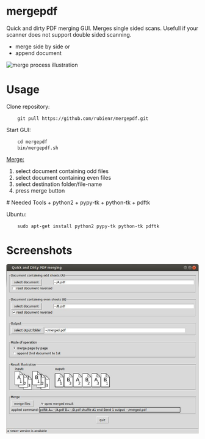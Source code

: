 # mergepdf
Quick and dirty PDF merging GUI. Merges single sided scans. Usefull if your scanner does not support double sided scanning.
+ merge side by side or
+ append document

![merge process illustration](https://rawgithub.com/rubienr/mergepdf/master/docs/merge-illustration.svg)

# Usage
Clone repository:
```
    git pull https://github.com/rubienr/mergepdf.git
```
Start GUI:
```
    cd mergepdf
    bin/mergepdf.sh
```
[Merge:](https://github.com/rubienr/mergepdf/blob/master/docs/gui.jpg)
<ol>
<li>select document containing odd files</li>
<li>select document containing even files</li>
<li>select destination folder/file-name</li>
<li>press merge button</li>
</ol>
# Needed Tools
+ python2
+ pypy-tk
+ python-tk
+ pdftk

Ubuntu:
```
    sudo apt-get install python2 pypy-tk python-tk pdftk
```
# Screenshots

![gui](https://raw.githubusercontent.com/rubienr/mergepdf/master/docs/gui.jpg)
